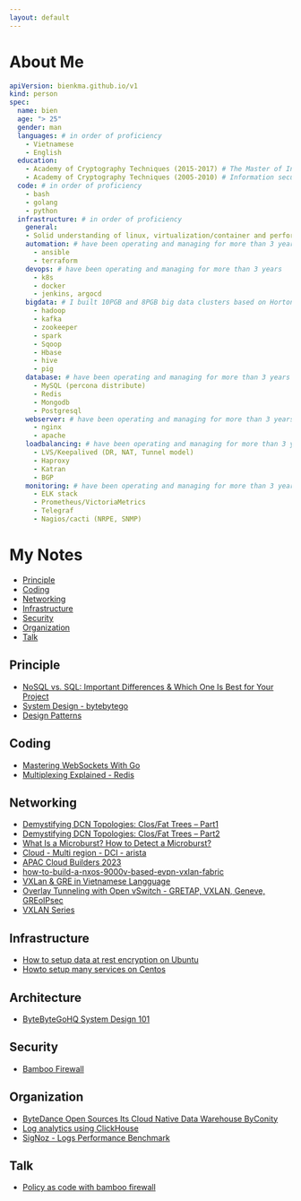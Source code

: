 ```yaml
---
layout: default
---
```

# About Me 
```yaml
apiVersion: bienkma.github.io/v1
kind: person
spec:
  name: bien
  age: "> 25"
  gender: man
  languages: # in order of proficiency
    - Vietnamese
    - English
  education:
    - Academy of Cryptography Techniques (2015-2017) # The Master of Information security 
    - Academy of Cryptography Techniques (2005-2010) # Information security engineer
  code: # in order of proficiency
    - bash
    - golang
    - python
  infrastructure: # in order of proficiency
    general:
    - Solid understanding of linux, virtualization/container and performance, security, and scalability.
    automation: # have been operating and managing for more than 3 years
      - ansible
      - terraform
    devops: # have been operating and managing for more than 3 years
      - k8s
      - docker
      - jenkins, argocd
    bigdata: # I built 10PGB and 8PGB big data clusters based on Hortonworks and Cloudera platform at on-premise
      - hadoop
      - kafka
      - zookeeper
      - spark
      - Sqoop
      - Hbase
      - hive
      - pig
    database: # have been operating and managing for more than 3 years
      - MySQL (percona distribute)
      - Redis
      - Mongodb
      - Postgresql
    webserver: # have been operating and managing for more than 3 years
      - nginx
      - apache
    loadbalancing: # have been operating and managing for more than 3 years
      - LVS/Keepalived (DR, NAT, Tunnel model)
      - Haproxy
      - Katran
      - BGP
    monitoring: # have been operating and managing for more than 3 years
      - ELK stack
      - Prometheus/VictoriaMetrics
      - Telegraf
      - Nagios/cacti (NRPE, SNMP)
```
# My Notes 
- [Principle](#principle)
- [Coding](#coding)
- [Networking](#networking)
- [Infrastructure](#infrastructure)
- [Security](#security)
- [Organization](#organization)
- [Talk](#talk)

## Principle
* [NoSQL vs. SQL: Important Differences & Which One Is Best for Your Project](https://www.upwork.com/resources/nosql-vs-sql)
* [System Design - bytebytego](https://bienkma.github.io/books/system-design-arch.pdf)
* [Design Patterns](https://refactoring.guru/design-patterns)

## Coding
* [Mastering WebSockets With Go](https://programmingpercy.tech/blog/mastering-websockets-with-go/)
* [Multiplexing Explained - Redis](https://redis.com/blog/multiplexing-explained/)

## Networking
* [Demystifying DCN Topologies: Clos/Fat Trees – Part1](https://packetpushers.net/blog/demystifying-dcn-topologies-clos-fat-trees-part1/)
* [Demystifying DCN Topologies: Clos/Fat Trees – Part2](https://packetpushers.net/blog/demystifying-dcn-topologies-clos-fat-trees-part2/)
* [What Is a Microburst? How to Detect a Microburst?](https://support.huawei.com/enterprise/en/doc/EDOC1100086962)
* [Cloud - Multi region - DCI - arista](https://bienkma.github.io/books/DCI-400G.pdf)
* [APAC Cloud Builders 2023](https://bienkma.github.io/books/APAC-Cloud.pdf)
* [how-to-build-a-nxos-9000v-based-evpn-vxlan-fabric](https://www.packetcoders.io/how-to-build-a-nxos-9000v-based-evpn-vxlan-fabric/#limitations3.1.2)
* [VXLan & GRE in Vietnamese Langguage](https://github.com/hocchudong/thuctap012017/blob/master/XuanSon/Netowork%20Protocol/VXLAN-GRE%20Protocol.md)
* [Overlay Tunneling with Open vSwitch - GRETAP, VXLAN, Geneve, GREoIPsec](https://costiser.ro/2016/07/07/overlay-tunneling-with-openvswitch-gre-vxlan-geneve-greoipsec/#.V8RUmx-g9Xh)
* [VXLAN Series](https://blogs.vmware.com/vsphere/2013/04/vxlan-series-different-components-part-1.html)

## Infrastructure
* [How to setup data at rest encryption on Ubuntu](mysharing/database/data-at-rest.md)
* [Howto setup many services on Centos](https://www.server-world.info/en/note)

## Architecture
* [ByteByteGoHQ System Design 101](https://github.com/ByteByteGoHq/system-design-101)

## Security
* [Bamboo Firewall ](https://github.com/bamboo-firewall)

## Organization
* [ByteDance Open Sources Its Cloud Native Data Warehouse ByConity](https://byconity.github.io/blog/2023-05-24-byconity-announcement-opensources-its-cloudnative-data-warehouse)
* [Log analytics using ClickHouse](https://blog.cloudflare.com/log-analytics-using-clickhouse/)
* [SigNoz - Logs Performance Benchmark](https://signoz.io/blog/logs-performance-benchmark/?utm_source=github&utm_medium=logs-benchmark)

## Talk
* [Policy as code with bamboo firewall](https://github.com/bamboo-firewall/docs/blob/main/case-studies/PaC-with-bamboofw.pdf)
